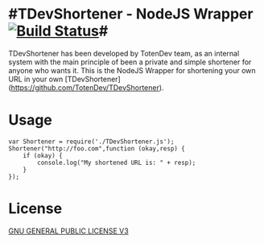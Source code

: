 #TDevShortener - NodeJS Wrapper [![Build Status](https://secure.travis-ci.org/TotenDev/TDevShortener-LibNode.png?branch=master)](http://travis-ci.org/TotenDev/TDevShortener-LibNode)#
=========================
TDevShortener has been developed by TotenDev team, as an internal system with the main principle of been a private and simple shortener for anyone who wants it. This is the NodeJS Wrapper for shortening your own URL in your own [TDevShortener] (https://github.com/TotenDev/TDevShortener).

Usage
=========================
    var Shortener = require('./TDevShortener.js');
    Shortener("http://foo.com",function (okay,resp) {
	    if (okay) {
			console.log("My shortened URL is: " + resp);
		}
	});
	
	
License
=========================
[GNU GENERAL PUBLIC LICENSE V3](TDevShortener/raw/master/LICENSE)